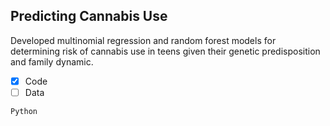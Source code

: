 ## Predicting Cannabis Use
Developed multinomial regression and random forest models for determining risk of cannabis use in teens given their genetic predisposition and family dynamic.
- [x] Code
- [ ] Data

`Python`
